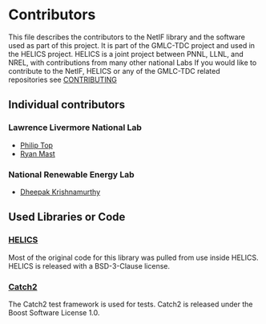 # Contributors

This file describes the contributors to the NetIF library and the software used as part of this project. It is part of the GMLC-TDC project and used in the HELICS project. HELICS is a joint project between PNNL, LLNL, and NREL, with contributions from many other national Labs
If you would like to contribute to the NetIF, HELICS or any of the GMLC-TDC related repositories see [CONTRIBUTING](CONTRIBUTING.md)

## Individual contributors

### Lawrence Livermore National Lab

- [Philip Top](https://github.com/phlptp)
- [Ryan Mast](https://github.com/nightlark)

### National Renewable Energy Lab

- [Dheepak Krishnamurthy](https://github.com/kdheepak)

## Used Libraries or Code

### [HELICS](https://github.com/GMLC-TDC/HELICS)

Most of the original code for this library was pulled from use inside HELICS. HELICS is released with a BSD-3-Clause license.

### [Catch2](https://github.com/catchorg/Catch2)

The Catch2 test framework is used for tests. Catch2 is released under the Boost Software License 1.0.
